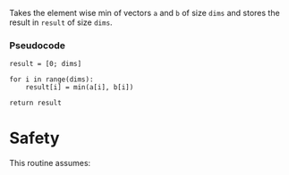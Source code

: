 Takes the element wise min of vectors `a` and `b` of size `dims` and stores the result
in `result` of size `dims`.

### Pseudocode

```ignore
result = [0; dims]

for i in range(dims):
    result[i] = min(a[i], b[i])

return result
```

# Safety

This routine assumes: